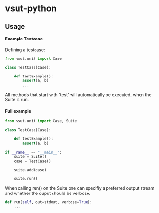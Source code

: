 # vsut-python

## Usage

#### Example Testcase
Defining a testcase:
```python
from vsut.unit import Case

class TestCase(Case):

    def testExample():
        assert(a, b)
        ...
```
All methods that start with 'test' will automatically be executed, when the Suite is run.
#### Full example
```python
from vsut.unit import Case, Suite

class TestCase(Case):

    def testExample():
        assert(a, b)

if __name__ == "__main__":
    suite = Suite()
    case = TestCase()

    suite.add(case)

    suite.run()
```

When calling run() on the Suite one can specifiy a preferred output stream and whether the ouput should be verbose.

```python
def run(self, out=stdout, verbose=True):
    ...
```
